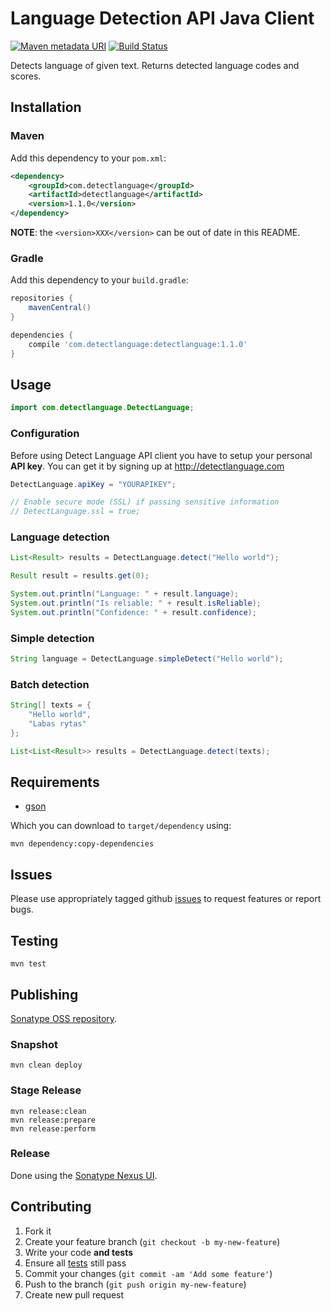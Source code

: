 # Language Detection API Java Client

[![Maven metadata URI](https://img.shields.io/maven-metadata/v/http/central.maven.org/maven2/com/detectlanguage/detectlanguage/maven-metadata.xml.svg)](https://mvnrepository.com/artifact/com.detectlanguage/detectlanguage)
[![Build Status](https://secure.travis-ci.org/detectlanguage/detectlanguage-java.svg)](http://travis-ci.org/detectlanguage/detectlanguage-java)

Detects language of given text. Returns detected language codes and scores.


## Installation

### Maven

Add this dependency to your `pom.xml`:

```xml
<dependency>
    <groupId>com.detectlanguage</groupId>
    <artifactId>detectlanguage</artifactId>
    <version>1.1.0</version>
</dependency>
```

**NOTE**: the `<version>XXX</version>` can be out of date in this README.

### Gradle

Add this dependency to your `build.gradle`:

```gradle
repositories {
	mavenCentral()
}

dependencies {
	compile 'com.detectlanguage:detectlanguage:1.1.0'
}
```

## Usage

```java
import com.detectlanguage.DetectLanguage;
```

### Configuration

Before using Detect Language API client you have to setup your personal **API key**. You can get it by signing up at http://detectlanguage.com

```java
DetectLanguage.apiKey = "YOURAPIKEY";

// Enable secure mode (SSL) if passing sensitive information
// DetectLanguage.ssl = true;
```

### Language detection

```java
List<Result> results = DetectLanguage.detect("Hello world");

Result result = results.get(0);

System.out.println("Language: " + result.language);
System.out.println("Is reliable: " + result.isReliable);
System.out.println("Confidence: " + result.confidence);
```

### Simple detection

```java
String language = DetectLanguage.simpleDetect("Hello world");
```

### Batch detection

```java
String[] texts = {
	"Hello world",
	"Labas rytas"
};

List<List<Result>> results = DetectLanguage.detect(texts);
```

## Requirements

- [gson](http://code.google.com/p/google-gson/)

Which you can download to `target/dependency` using:

    mvn dependency:copy-dependencies

## Issues

Please use appropriately tagged github [issues](https://github.com/detectlanguage/detectlanguage-java/issues) to request features or report bugs.

## Testing

    mvn test

## Publishing

[Sonatype OSS repository](https://docs.sonatype.org/display/Repository/Sonatype+OSS+Maven+Repository+Usage+Guide).

### Snapshot

    mvn clean deploy

### Stage Release

    mvn release:clean
    mvn release:prepare
    mvn release:perform

### Release

Done using the [Sonatype Nexus UI](https://oss.sonatype.org/).

## Contributing

1. Fork it
2. Create your feature branch (`git checkout -b my-new-feature`)
3. Write your code **and tests**
4. Ensure all [tests](#testing) still pass
5. Commit your changes (`git commit -am 'Add some feature'`)
6. Push to the branch (`git push origin my-new-feature`)
7. Create new pull request
